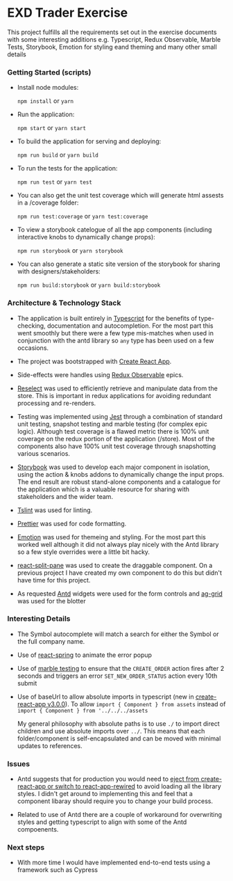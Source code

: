 # EXD Trader Exercise

This project fulfills all the requirements set out in the exercise documents with some interesting additions e.g. Typescript, Redux Observable, Marble Tests, Storybook, Emotion for styling eand theming and many other small details

### Getting Started (scripts)

- Install node modules:

  `npm install` or `yarn`

- Run the application:

  `npm start` or `yarn start`

- To build the application for serving and deploying:

  `npm run build` or `yarn build`

- To run the tests for the application:

  `npm run test` or `yarn test`

- You can also get the unit test coverage which will generate html assests in a /coverage folder:

  `npm run test:coverage` or `yarn test:coverage`

- To view a storybook catelogue of all the app components (including interactive knobs to dynamically change props):

  `npm run storybook` or `yarn storybook`

- You can also generate a static site version of the storybook for sharing with designers/stakeholders:

  `npm run build:storybook` or `yarn build:storybook`

### Architecture & Technology Stack

- The application is built entirely in [Typescript](https://www.typescriptlang.org/) for the benefits of type-checking, documentation and autocompletion. For the most part this went smoothly but there were a few type mis-matches when used in conjunction with the antd library so `any` type has been used on a few occasions.

- The project was bootstrapped with [Create React App](https://github.com/facebook/create-react-app).

- Side-effects were handles using [Redux Observable](https://redux-observable.js.org/) epics.

- [Reselect](https://github.com/reduxjs/reselect) was used to efficiently retrieve and manipulate data from the store. This is important in redux applications for avoiding redundant processing and re-renders.

- Testing was implemented using [Jest](https://jestjs.io/en/) through a combination of standard unit testing, snapshot testing and marble testing (for complex epic logic). Although test coverage is a flawed metric there is 100% unit coverage on the redux portion of the application (/store). Most of the components also have 100% unit test coverage through snapshotting various scenarios.

- [Storybook](https://storybook.js.org/) was used to develop each major component in isolation, using the action & knobs addons to dynamically change the input props. The end result are robust stand-alone components and a catalogue for the application which is a valuable resource for sharing with stakeholders and the wider team.

- [Tslint](https://palantir.github.io/tslint/) was used for linting.

- [Prettier](https://prettier.io/docs/en/cli.html) was used for code formatting.

- [Emotion](https://emotion.sh/docs/introduction) was used for themeing and styling. For the most part this worked well although it did not always play nicely with the Antd library so a few style overrides were a little bit hacky.

- [react-split-pane](https://github.com/tomkp/react-split-pane) was used to create the draggable component. On a previous project I have created my own component to do this but didn't have time for this project.

- As requested [Antd](https://ant.design/) widgets were used for the form controls and [ag-grid](https://www.ag-grid.com/) was used for the blotter

### Interesting Details

- The Symbol autocomplete will match a search for either the Symbol or the full company name.

- Use of [react-spring](https://www.react-spring.io/) to animate the error popup

- Use of [marble testing](https://rxjs.dev/guide/testing/marble-testing) to ensure that the `CREATE_ORDER` action fires after 2 seconds and triggers an error `SET_NEW_ORDER_STATUS` action every 10th submit

- Use of baseUrl to allow absolute imports in typescript (new in [create-react-app v3.0.0](https://github.com/facebook/create-react-app/releases/tag/v3.0.0)). To allow `import { Component } from assets` instead of `import { Component } from '../../../assets`

  My general philosophy with absolute paths is to use `./` to import direct children and use absolute imports over `../`. This means that each folder/component is self-encapsulated and can be moved with minimal updates to references.

### Issues

- Antd suggests that for production you would need to [eject from create-react-app or switch to react-app-rewired](https://ant.design/docs/react/use-with-create-react-app) to avoid loading all the library styles. I didn't get around to implementing this and feel that a component libaray should require you to change your build process.

- Related to use of Antd there are a couple of workaround for overwriting styles and getting typescript to align with some of the Antd compoenents.

### Next steps

- With more time I would have implemented end-to-end tests using a framework such as Cypress

